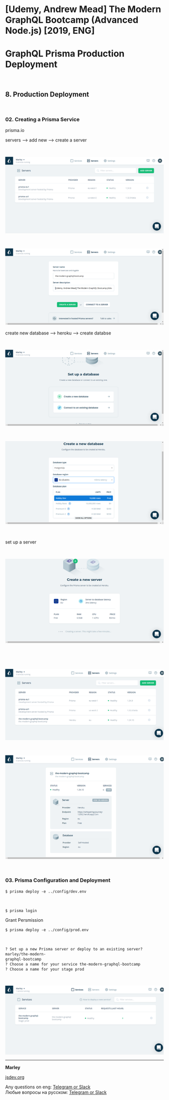 # [Udemy, Andrew Mead] The Modern GraphQL Bootcamp (Advanced Node.js) [2019, ENG]

# GraphQL Prisma Production Deployment

<br/>

## 8. Production Deployment

<br/>

### 02. Creating a Prisma Service

prisma.io

servers --> add new --> create a server

<br/>

![Application](../img/pic-08-01.png?raw=true)

<br/>

![Application](../img/pic-08-02.png?raw=true)

create new database --> heroku --> create databse

<br/>

![Application](../img/pic-08-03.png?raw=true)

<br/>

![Application](../img/pic-08-04.png?raw=true)

<br/>

set up a server

<br/>

![Application](../img/pic-08-05.png?raw=true)

<br/>
<br/>

<br/>

![Application](../img/pic-08-06.png?raw=true)

<br/>

![Application](../img/pic-08-07.png?raw=true)

<br/>

### 03. Prisma Configuration and Deployment

    $ prisma deploy -e ../config/dev.env

<br/>

    $ prisma login

Grant Persmission

    $ prisma deploy -e ../config/prod.env

<br/>

```
? Set up a new Prisma server or deploy to an existing server? marley/the-modern-
graphql-bootcamp
? Choose a name for your service the-modern-graphql-bootcamp
? Choose a name for your stage prod

```

<br/>

![Application](../img/pic-08-08.png?raw=true)

---

**Marley**

<a href="https://jsdev.org">jsdev.org</a>

Any questions on eng: <a href="https://jsdev.org/chat/">Telegram or Slack</a>  
Любые вопросы на русском: <a href="https://jsdev.ru/chat/">Telegram or Slack</a>
